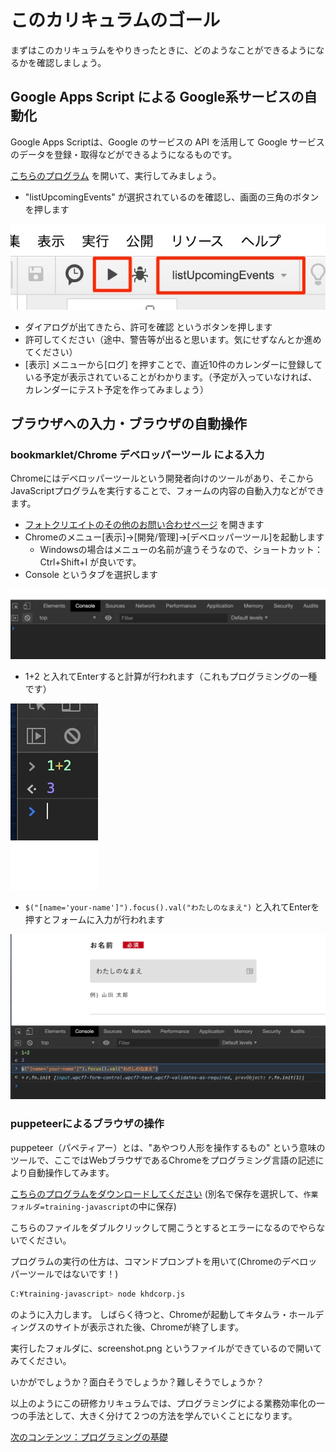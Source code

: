 # このカリキュラムのゴール

まずはこのカリキュラムをやりきったときに、どのようなことができるようになるかを確認しましょう。

## Google Apps Script による Google系サービスの自動化

Google Apps Scriptは、Google のサービスの API を活用して Google サービスのデータを登録・取得などができるようになるものです。

[こちらのプログラム](https://script.google.com/d/1_F3NGHGzgn30wmB3hJwgLskwDe2fOHQB3-Jj6No9WWnYgvwU8cwJ8yTJ/edit?usp=sharing) を開いて、実行してみましょう。

- "listUpcomingEvents" が選択されているのを確認し、画面の三角のボタンを押します

![](./img/calendar-quickstart.jpg)

- ダイアログが出てきたら、許可を確認 というボタンを押します
- 許可してください（途中、警告等が出ると思います。気にせずなんとか進めてください） 
- [表示] メニューから[ログ] を押すことで、直近10件のカレンダーに登録している予定が表示されていることがわかります。（予定が入っていなければ、カレンダーにテスト予定を作ってみましょう）

## ブラウザへの入力・ブラウザの自動操作

### bookmarklet/Chrome デベロッパーツール による入力

Chromeにはデベロッパーツールという開発者向けのツールがあり、そこからJavaScriptプログラムを実行することで、フォームの内容の自動入力などができます。

- [フォトクリエイトのその他のお問い合わせページ](https://www.photocreate.co.jp/contact/form_other/) を開きます
- Chromeのメニュー[表示]->[開発/管理]->[デベロッパーツール]を起動します
    - Windowsの場合はメニューの名前が違うそうなので、ショートカット：Ctrl+Shift+I が良いです。
- Console というタブを選択します

![](./img/デベロッパーツール.jpg)

- 1+2 と入れてEnterすると計算が行われます（これもプログラミングの一種です）

![](./img/1+2.png)

- `$("[name='your-name']").focus().val("わたしのなまえ")` と入れてEnterを押すとフォームに入力が行われます

![](./img/result.jpg)

### puppeteerによるブラウザの操作

puppeteer（パペティアー）とは、"あやつり人形を操作するもの" という意味のツールで、ここではWebブラウザであるChromeをプログラミング言語の記述により自動操作してみます。

[こちらのプログラムをダウンロードしてください](../src/khdcorp.js) (別名で保存を選択して、`作業フォルダ=training-javascript`の中に保存)

こちらのファイルをダブルクリックして開こうとするとエラーになるのでやらないでください。

プログラムの実行の仕方は、コマンドプロンプトを用いて(Chromeのデベロッパーツールではないです！)

```sh
C:¥training-javascript> node khdcorp.js
```

のように入力します。
しばらく待つと、Chromeが起動してキタムラ・ホールディングスのサイトが表示された後、Chromeが終了します。

実行したフォルダに、screenshot.png というファイルができているので開いてみてください。

いかがでしょうか？面白そうでしょうか？難しそうでしょうか？

以上のようにこの研修カリキュラムでは、プログラミングによる業務効率化の一つの手法として、大きく分けて２つの方法を学んでいくことになります。

[次のコンテンツ：プログラミングの基礎](./basic)


